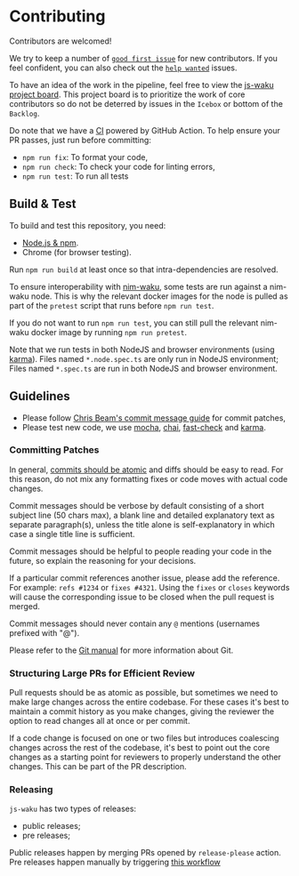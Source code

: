# Contributing

Contributors are welcomed!

We try to keep a number of [`good first issue`](https://github.com/status-im/js-waku/labels/good%20first%20issue) for new contributors.
If you feel confident, you can also check out the [`help wanted`](https://github.com/status-im/js-waku/labels/help%20wanted) issues.

To have an idea of the work in the pipeline, feel free to view the [js-waku project board](https://github.com/status-im/js-waku/projects/1).
This project board is to prioritize the work of core contributors so do not be deterred by issues in the `Icebox` or bottom of the `Backlog`.

Do note that we have a [CI](./.github/workflows/ci.yml) powered by GitHub Action.
To help ensure your PR passes, just run before committing:

- `npm run fix`: To format your code,
- `npm run check`: To check your code for linting errors,
- `npm run test`: To run all tests

## Build & Test

To build and test this repository, you need:

- [Node.js & npm](https://nodejs.org/en/).
- Chrome (for browser testing).

Run `npm run build` at least once so that intra-dependencies are resolved.

To ensure interoperability with [nim-waku](https://github.com/status-im/nim-waku/), some tests are run against a nim-waku node.
This is why the relevant docker images for the node is pulled as part of the `pretest` script that runs before `npm run test`.

If you do not want to run `npm run test`, you can still pull the relevant nim-waku docker image by running `npm run pretest`.

Note that we run tests in both NodeJS and browser environments (using [karma](https://karma-runner.github.io/)).
Files named `*.node.spec.ts` are only run in NodeJS environment;
Files named `*.spec.ts` are run in both NodeJS and browser environment.

## Guidelines

- Please follow [Chris Beam's commit message guide](https://chris.beams.io/posts/git-commit/) for commit patches,
- Please test new code, we use [mocha](https://mochajs.org/),
  [chai](https://www.chaijs.com/),
  [fast-check](https://github.com/dubzzz/fast-check)
  and [karma](https://karma-runner.github.io/).

### Committing Patches

In general, [commits should be atomic](https://en.wikipedia.org/wiki/Atomic_commit#Atomic_commit_convention)
and diffs should be easy to read.
For this reason, do not mix any formatting fixes or code moves with actual code changes.

Commit messages should be verbose by default consisting of a short subject line (50 chars max),
a blank line and detailed explanatory text as separate paragraph(s),
unless the title alone is self-explanatory in which case a single title line is sufficient.

Commit messages should be helpful to people reading your code in the future, so explain the reasoning for
your decisions.

If a particular commit references another issue, please add the reference.
For example: `refs #1234` or `fixes #4321`.
Using the `fixes` or `closes` keywords will cause the corresponding issue to be closed when the pull request is merged.

Commit messages should never contain any `@` mentions (usernames prefixed with "@").

Please refer to the [Git manual](https://git-scm.com/doc) for more information
about Git.

### Structuring Large PRs for Efficient Review

Pull requests should be as atomic as possible, but sometimes we need to make large changes across the entire codebase. For these cases it's best to maintain a commit history as you make changes, giving the reviewer the option to read changes all at once or per commit.

If a code change is focused on one or two files but introduces coalescing changes across the rest of the codebase, it's best to point out the core changes as a starting point for reviewers to properly understand the other changes. This can be part of the PR description.

### Releasing

`js-waku` has two types of releases:
- public releases;
- pre releases;

Public releases happen by merging PRs opened by `release-please` action.
Pre releases happen manually by triggering [this workflow](https://github.com/waku-org/js-waku/actions/workflows/pre-release.yml)

